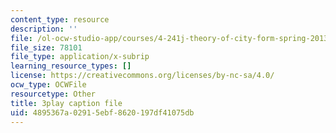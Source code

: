```yaml
---
content_type: resource
description: ''
file: /ol-ocw-studio-app/courses/4-241j-theory-of-city-form-spring-2013/4895367a02915ebf8620197df41075db_oBKDFgLoR9o.vtt
file_size: 78101
file_type: application/x-subrip
learning_resource_types: []
license: https://creativecommons.org/licenses/by-nc-sa/4.0/
ocw_type: OCWFile
resourcetype: Other
title: 3play caption file
uid: 4895367a-0291-5ebf-8620-197df41075db
---
```

